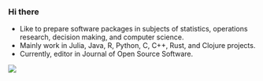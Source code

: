 ### Hi there 

- Like to prepare software packages in subjects of statistics, operations research, decision making, and computer science.
- Mainly work in Julia, Java, R, Python, C, C++, Rust, and Clojure projects.
- Currently, editor in Journal of Open Source Software.


![](https://komarev.com/ghpvc/?username=jbytecode&color=blueviolet)
  

